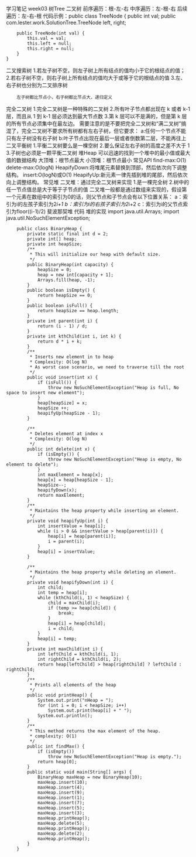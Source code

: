 学习笔记
week03
树Tree
二叉树
前序遍历：根-左-右
中序遍历：左-根-右
后续遍历：左-右-根
代码示例：public class TreeNode {
        public int val;
        public com.lester.work.SolutionTree.TreeNode left, right;

        public TreeNode(int val) {
            this.val = val;
            this.left = null;
            this.right = null;
        }
    }
   二叉搜索树
        1.若左子树不空，则左子树上所有结点的值均小于它的根结点的值；
    2.若右子树不空，则右子树上所有结点的值均大于或等于它的根结点的值
    3.左、右子树也分别为二叉排序树
    
        左子树都比节点小，右子树都比节点大，递归定义
   完全二叉树
            1.完全二叉树是一种特殊的二叉树
        2.所有叶子节点都出现在 k 或者 k-1 层，而且从 1 到 k-1 层必须达到最大节点数
        3.第 k 层可以不是满的，但是第 k 层的所有节点必须集中在最左边。 需要注意的是不要把完全二叉树和“满二叉树”搞混了，完全二叉树不要求所有树都有左右子树，但它要求：
        a:任何一个节点不能只有左子树没有右子树
        b:叶子节点出现在最后一层或者倒数第二层，不能再往上
        二叉平衡树
            1.平衡二叉树要么是一棵空树
        2.要么保证左右子树的高度之差不大于 1
        3.子树也必须是一颗平衡二叉树
堆Heap
            可以迅速的找到一个堆中的最小值或最大值的数据结构
                大顶堆：根节点最大
                小顶堆：根节点最小
            常见API
                find-max:O(1)
                delete-max:O(logN)
                    HeapifyDown:将堆尾元素替换到顶部，然后依次向下调整结构。
                insert:O(logN)或O(1)
                    HeapifyUp:新元素一律先插到堆的尾部，然后依次向上调整结构。
            常见堆
                二叉堆：通过完全二叉树来实现
                    1.是一棵完全树
        2.树中的任一节点值总是大于等于子节点的值
                    二叉堆一般都是通过数组来实现的，假设第一个元素在数组中的索引为0的话，则父节点和子节点会有以下位置关系：
        a：索引为i的左孩子索引为2*i+1
        b：索引为i的右孩子索引为2*i+2
        c：索引为i的父节点索引为floor((i-1)/2)
                斐波那契堆
            代码
                堆的实现
        import java.util.Arrays;
        import java.util.NoSuchElementException;


        public class BinaryHeap {
            private static final int d = 2;
            private int[] heap;
            private int heapSize;
            /**
             * This will initialize our heap with default size.
             */
            public BinaryHeap(int capacity) {
                heapSize = 0;
                heap = new int[capacity + 1];
                Arrays.fill(heap, -1);
            }
            public boolean isEmpty() {
                return heapSize == 0;
            }
            public boolean isFull() {
                return heapSize == heap.length;
            }
            private int parent(int i) {
                return (i - 1) / d;
            }
            private int kthChild(int i, int k) {
                return d * i + k;
            }
            /**
             * Inserts new element in to heap
             * Complexity: O(log N)
             * As worst case scenario, we need to traverse till the root
             */
            public void insert(int x) {
                if (isFull()) {
                    throw new NoSuchElementException("Heap is full, No space to insert new element");
                }
                heap[heapSize] = x;
                heapSize ++;
                heapifyUp(heapSize - 1);
            }

            /**
             * Deletes element at index x
             * Complexity: O(log N)
             */
            public int delete(int x) {
                if (isEmpty()) {
                    throw new NoSuchElementException("Heap is empty, No element to delete");
                }
                int maxElement = heap[x];
                heap[x] = heap[heapSize - 1];
                heapSize--;
                heapifyDown(x);
                return maxElement;
            }
            /**
             * Maintains the heap property while inserting an element.
             */
            private void heapifyUp(int i) {
                int insertValue = heap[i];
                while (i > 0 && insertValue > heap[parent(i)]) {
                    heap[i] = heap[parent(i)];
                    i = parent(i);
                }
                heap[i] = insertValue;
            }

            /**
             * Maintains the heap property while deleting an element.
             */
            private void heapifyDown(int i) {
                int child;
                int temp = heap[i];
                while (kthChild(i, 1) < heapSize) {
                    child = maxChild(i);
                    if (temp >= heap[child]) {
                        break;
                    }
                    heap[i] = heap[child];
                    i = child;
                }
                heap[i] = temp;
            }
            private int maxChild(int i) {
                int leftChild = kthChild(i, 1);
                int rightChild = kthChild(i, 2);
                return heap[leftChild] > heap[rightChild] ? leftChild : rightChild;
            }
            /**
             * Prints all elements of the heap
             */
            public void printHeap() {
                System.out.print("nHeap = ");
                for (int i = 0; i < heapSize; i++)
                    System.out.print(heap[i] + " ");
                System.out.println();
            }
            /**
             * This method returns the max element of the heap.
             * complexity: O(1)
             */
            public int findMax() {
                if (isEmpty())
                    throw new NoSuchElementException("Heap is empty.");
                return heap[0];
            }
            public static void main(String[] args) {
                BinaryHeap maxHeap = new BinaryHeap(10);
                maxHeap.insert(10);
                maxHeap.insert(4);
                maxHeap.insert(9);
                maxHeap.insert(1);
                maxHeap.insert(7);
                maxHeap.insert(5);
                maxHeap.insert(3);
                maxHeap.printHeap();
                maxHeap.delete(5);
                maxHeap.printHeap();
                maxHeap.delete(2);
                maxHeap.printHeap();
            }
        }
